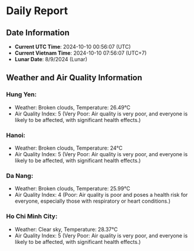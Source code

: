 # Daily Report
## Date Information
- **Current UTC Time**: 2024-10-10 00:56:07 (UTC)
- **Current Vietnam Time**: 2024-10-10 07:56:07 (UTC+7)
- **Lunar Date**: 8/9/2024 (Lunar)

## Weather and Air Quality Information

### Hung Yen:
- Weather: Broken clouds, Temperature: 26.49°C
- Air Quality Index: 5 (Very Poor: Air quality is very poor, and everyone is likely to be affected, with significant health effects.)

### Hanoi:
- Weather: Broken clouds, Temperature: 24°C
- Air Quality Index: 5 (Very Poor: Air quality is very poor, and everyone is likely to be affected, with significant health effects.)

### Da Nang:
- Weather: Broken clouds, Temperature: 25.99°C
- Air Quality Index: 4 (Poor: Air quality is poor and poses a health risk for everyone, especially those with respiratory or heart conditions.)

### Ho Chi Minh City:
- Weather: Clear sky, Temperature: 28.37°C
- Air Quality Index: 5 (Very Poor: Air quality is very poor, and everyone is likely to be affected, with significant health effects.)
